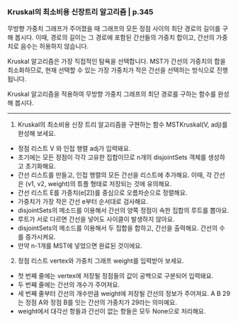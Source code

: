 ### Kruskal의 최소비용 신장트리 알고리즘 | p.345
무방향 가중치 그래프가 주어졌을 때 그래프의 모든 정점 사이의 최단 경로의 길이를 구해 봅시다. 이때, 경로의 길이는 그 경로에 포함된 간선들의 가중치 합이고, 간선의 가중치로 음수는 허용하지 않습니다.

Kruskal 알고리즘은 가장 직접적인 탐욕을 선택합니다. MST가 간선의 가중치의 합을 최소화하므로, 현재 선택할 수 있는 가장 가중치가 작은 간선을 선택하는 방식으로 진행됩니다.

Kruskal 알고리즘을 적용하여 무방향 가중치 그래프의 최단 경로를 구하는 함수를 완성해 봅시다.

---

1. Kruskal의 최소비용 신장 트리 알고리즘을 구현하는 함수 MSTKruskal(V, adj)를 완성해 보세요.

* 정점 리스트 V 와 인접 행렬 adj가 입력돼요.
* 초기에는 모든 정점이 각각 고유한 집합이므로 n개의 disjointSets 객체를 생성하고 초기화해요.
* 간선 리스트를 만들고, 인접 행렬의 모든 간선을 리스트에 추가해요. 이때, 각 간선은 (v1, v2, weight)의 튜플 형태로 저장되는 것에 유의해요.
* 간선 리스트 E를 가중치(e[2])를 중심으로 오름차순으로 정렬해요.
* 가중치가 가장 작은 간선 e부터 순서대로 검사해요.
* disjointSets의 메소드를 이용해서 간선의 양쪽 정점이 속한 집합의 루트를 뽑아요.
* 루트가 서로 다르면 간선을 넣어도 사이클이 발생하지 않아요.
* disjointSets의 메소드를 이용해서 두 집합을 합하고, 간선을 출력해요. 간선의 수를 증가시켜요.
* 만약 n-1개를 MST에 넣었으면 완료된 것이에요.

2. 정점 리스트 vertex와 가중치 그래프 weight를 입력받아 보세요.

* 첫 번째 줄에는 vertex에 저장될 정점들의 값이 공백으로 구분되어 입력돼요.
* 두 번째 줄에는 간선의 개수가 주어져요.
* 세 번째 줄부터 간선의 개수만큼 weight에 저장될 간선의 정보가 주어져요. A B 29는 정점 A와 정점 B를 잇는 간선의 가중치가 29라는 의미예요.
* weight에서 대각선 항들과 간선이 없는 항들은 모두 None으로 처리해요.